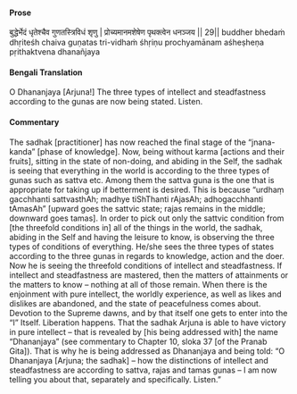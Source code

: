 #### Prose 

बुद्धेर्भेदं धृतेश्चैव गुणतस्त्रिविधं शृणु |
प्रोच्यमानमशेषेण पृथक्त्वेन धनञ्जय || 29||
buddher bhedaṁ dhṛiteśh chaiva guṇatas tri-vidhaṁ śhṛiṇu
prochyamānam aśheṣheṇa pṛithaktvena dhanañjaya

 #### Bengali Translation 

O Dhananjaya [Arjuna!] The three types of intellect and steadfastness according to the gunas are now being stated. Listen. 

 #### Commentary 

The sadhak [practitioner] has now reached the final stage of the “jnana-kanda” [phase of knowledge]. Now, being without karma [actions and their fruits], sitting in the state of non-doing, and abiding in the Self, the sadhak is seeing that everything in the world is according to the three types of gunas such as sattva etc. Among them the sattva guna is the one that is appropriate for taking up if betterment is desired. This is because “urdhaṃ gacchhanti sattvasthAh; madhye tiShThanti rAjasAh; adhogacchhanti tAmasAh” [upward goes the sattvic state; rajas remains in the middle; downward goes tamas]. In order to pick out only the sattvic condition from [the threefold conditions in] all of the things in the world, the sadhak, abiding in the Self and having the leisure to know, is observing the three types of conditions of everything. He/she sees the three types of states according to the three gunas in regards to knowledge, action and the doer. Now he is seeing the threefold conditions of intellect and steadfastness. If intellect and steadfastness are mastered, then the matters of attainments or the matters to know – nothing at all of those remain. When there is the enjoinment with pure intellect, the worldly experience, as well as likes and dislikes are abandoned, and the state of peacefulness comes about. Devotion to the Supreme dawns, and by that itself one gets to enter into the “I” Itself. Liberation happens. That the sadhak Arjuna is able to have victory in pure intellect – that is revealed by [his being addressed with] the name “Dhananjaya” (see commentary to Chapter 10, sloka 37 [of the Pranab Gita]). That is why he is being addressed as Dhananjaya and being told: “O Dhananjaya [Arjuna; the sadhak] – how the distinctions of intellect and steadfastness are according to sattva, rajas and tamas gunas – I am now telling you about that, separately and specifically. Listen.”